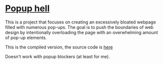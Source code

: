 # [Popup hell](https://joshua861.github.io/popup-hell/)

This is a project that focuses on creating an excessively bloated webpage filled with numerous pop-ups. The goal is to push the boundaries of web design by intentionally overloading the page with an overwhelming amount of pop-up elements.

This is the compiled version, the source code is [here](https://github.com/Joshua861/bloat)

Doesn't work with popup blockers (at least for me).
